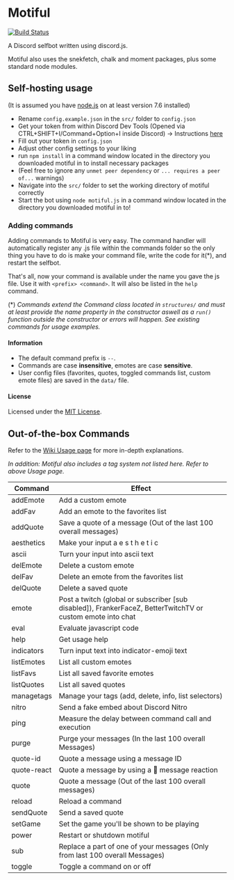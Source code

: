 # Motiful

 [![Build Status](https://travis-ci.org/robflop/motiful.svg?branch=master)](https://travis-ci.org/robflop/motiful)

A Discord selfbot written using discord.js.

Motiful also uses the snekfetch, chalk and moment packages, plus some standard node modules.

## Self-hosting usage

(It is assumed you have [node.js](https://nodejs.org/en/) on at least version 7.6 installed)

- Rename `config.example.json` in the `src/` folder to `config.json`
- Get your token from within Discord Dev Tools (Opened via CTRL+SHIFT+I/Command+Option+I inside Discord) -> Instructions [here](http://i.imgur.com/OhBVCoA.png)
- Fill out your token in `config.json`
- Adjust other config settings to your liking
- run `npm install` in a command window located in the directory you downloaded motiful in to install necessary packages
- (Feel free to ignore any `unmet peer dependency` or `... requires a peer of...` warnings)
- Navigate into the `src/` folder to set the working directory of motiful correctly
- Start the bot using `node motiful.js` in a command window located in the directory you downloaded motiful in to!

### Adding commands

Adding commands to Motiful is very easy. The command handler will automatically register any .js file within the commands folder so
the only thing you have to do is make your command file, write the code for it(*), and restart the selfbot.

That's all, now your command is available under the name you gave the js file. 
Use it with `<prefix> <command>`. It will also be listed in the `help` command.

(\*) *Commands extend the Command class located in `structures/` and must at least provide the name property in the constructor aswell as a `run()` function outside the constructor or errors will happen. See existing commands for usage examples.*

#### Information

- The default command prefix is `--`.
- Commands are case **insensitive**, emotes are case **sensitive**.
- User config files (favorites, quotes, toggled commands list, custom emote files) are saved in the `data/` file.

#### License

Licensed under the [MIT License](https://github.com/robflop/motiful/blob/master/LICENSE.md).

## Out-of-the-box Commands

Refer to the [Wiki Usage page](https://github.com/robflop/motiful/wiki/Usage) for more in-depth explanations.

*In addition: Motiful also includes a tag system not listed here. Refer to above Usage page.*

| Command       | Effect                                                                                                     |
|-------------  |----------------------------------------------------------------------------------------------------------- |
| addEmote      | Add a custom emote                                                                                         |
| addFav        | Add an emote to the favorites list                                                                         |
| addQuote      | Save a quote of a message (Out of the last 100 overall messages)                                           |
| aesthetics    | Make your input a e s t h e t i c                                                                          |
| ascii         | Turn your input into ascii text                                                                            |
| delEmote      | Delete a custom emote                                                                                      |
| delFav        | Delete an emote from the favorites list                                                                    |
| delQuote      | Delete a saved quote                                                                                       |
| emote         | Post a twitch (global or subscriber [sub disabled]), FrankerFaceZ, BetterTwitchTV or custom emote into chat|
| eval          | Evaluate javascript code                                                                                   |
| help          | Get usage help                                                                                             |
| indicators    | Turn input text into indicator-emoji text                                                                  |
| listEmotes    | List all custom emotes                                                                                     |
| listFavs      | List all saved favorite emotes                                                                             |
| listQuotes    | List all saved quotes                                                                                      |
| managetags    | Manage your tags (add, delete, info, list selectors)                                                       |
| nitro         | Send a fake embed about Discord Nitro                                                                      |
| ping          | Measure the delay between command call and execution                                                       |
| purge         | Purge your messages (In the last 100 overall Messages)                                                     |
| quote-id      | Quote a message using a message ID                                                                         |
| quote-react   | Quote a message by using a 💬 message reaction                                                             |
| quote         | Quote a message (Out of the last 100 overall messages)                                                     |
| reload        | Reload a command                                                                                           |
| sendQuote     | Send a saved quote                                                                                         |
| setGame       | Set the game you\'ll be shown to be playing                                                                |
| power         | Restart or shutdown motiful                                                                                |
| sub           | Replace a part of one of your messages (Only from last 100 overall Messages)                               |
| toggle        | Toggle a command on or off                                                                                 |